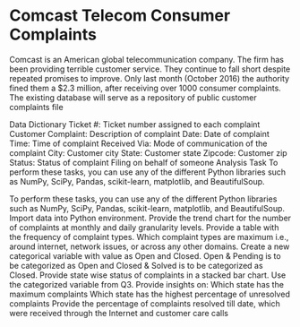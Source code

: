 # Comcast Telecom Consumer Complaints 

Comcast is an American global telecommunication company. The firm has been providing terrible customer service. They continue to fall short despite repeated promises to improve. Only last month (October 2016) the authority fined them a $2.3 million, after receiving over 1000 consumer complaints. The existing database will serve as a repository of public customer complaints file

Data Dictionary
Ticket #: Ticket number assigned to each complaint
Customer Complaint: Description of complaint
Date: Date of complaint
Time: Time of complaint
Received Via: Mode of communication of the complaint
City: Customer city
State: Customer state
Zipcode: Customer zip
Status: Status of complaint
Filing on behalf of someone
Analysis Task
To perform these tasks, you can use any of the different Python libraries such as NumPy, SciPy, Pandas, scikit-learn, matplotlib, and BeautifulSoup.

To perform these tasks, you can use any of the different Python libraries such as NumPy, SciPy, Pandas, scikit-learn, matplotlib, and BeautifulSoup.
Import data into Python environment.
Provide the trend chart for the number of complaints at monthly and daily granularity levels.
Provide a table with the frequency of complaint types.
Which complaint types are maximum i.e., around internet, network issues, or across any other domains.
Create a new categorical variable with value as Open and Closed. Open & Pending is to be categorized as Open and Closed & Solved is to be categorized as Closed.
Provide state wise status of complaints in a stacked bar chart. Use the categorized variable from Q3. Provide insights on:
Which state has the maximum complaints
Which state has the highest percentage of unresolved complaints
Provide the percentage of complaints resolved till date, which were received through the Internet and customer care calls
